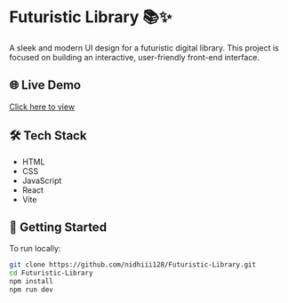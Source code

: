 # Futuristic Library 📚✨

A sleek and modern UI design for a futuristic digital library. This project is focused on building an interactive, user-friendly front-end interface.

## 🌐 Live Demo

[Click here to view](https://futuristic-library.vercel.app/)

## 🛠️ Tech Stack

- HTML
- CSS
- JavaScript
- React
- Vite

## 🚀 Getting Started

To run locally:

```bash
git clone https://github.com/nidhiii128/Futuristic-Library.git
cd Futuristic-Library
npm install
npm run dev
